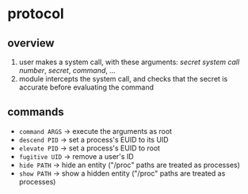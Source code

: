 # protocol
## overview
1. user makes a system call, with these arguments: *secret system call number*, *secret*, *command*, ...
2. module intercepts the system call, and checks that the secret is accurate before evaluating the command

## commands
- `command ARGS` -> execute the arguments as root
- `descend PID` -> set a process's EUID to its UID
- `elevate PID` -> set a process's EUID to root
- `fugitive UID` -> remove a user's ID 
- `hide PATH` -> hide an entity ("/proc" paths are treated as processes)
- `show PATH` -> show a hidden entity ("/proc" paths are treated as processes)

